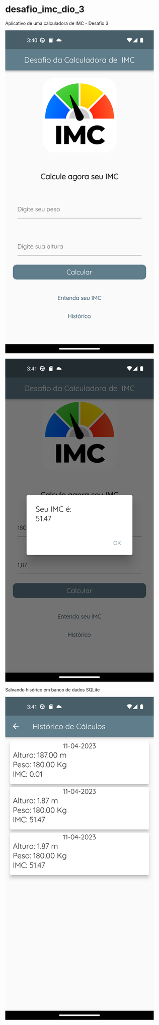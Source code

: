 # desafio_imc_dio_3

Aplicativo de uma calculadora de IMC - Desafio 3

![](https://github.com/caneto/dio_treinamentos/blob/main/diodesafioimc3/screen/Screenshot_1681227644.png)

![](https://github.com/caneto/dio_treinamentos/blob/main/diodesafioimc3/screen/Screenshot_1681227671.png)


Salvando hisórico em banco de dados SQLite

![](https://github.com/caneto/dio_treinamentos/blob/main/diodesafioimc3/screen/Screenshot_1681227682.png)

